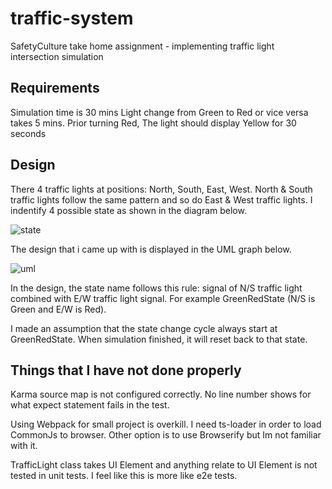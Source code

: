 # traffic-system
SafetyCulture take home assignment - implementing traffic light intersection simulation

## Requirements
Simulation time is 30 mins
Light change from Green to Red or vice versa takes 5 mins. Prior turning Red, The light should display Yellow for 30 seconds

## Design
There 4 traffic lights at positions: North, South, East, West. North & South traffic lights follow the same pattern and so do East & West traffic lights. I indentify 4 possible state as shown in the diagram below.

![state](https://user-images.githubusercontent.com/12367690/27774307-4e561930-5fd3-11e7-999e-897a26a766b0.PNG)

The design that i came up with is displayed in the UML graph below.

![uml](https://user-images.githubusercontent.com/12367690/27774212-cadbdc18-5fd0-11e7-8c33-9ccd444253e9.PNG)

In the design, the state name follows this rule: signal of N/S traffic light combined with E/W traffic light signal. For example GreenRedState (N/S is Green and E/W is Red).

I made an assumption that the state change cycle always start at GreenRedState. When simulation finished, it will reset back to that state.

## Things that I have not done properly
Karma source map is not configured correctly. No line number shows for what expect statement fails in the test.

Using Webpack for small project is overkill. I need ts-loader in order to load CommonJs to browser. Other option is to use Browserify but Im not familiar with it.

TrafficLight class takes UI Element and anything relate to UI Element is not tested in unit tests. I feel like this is more like e2e tests.
